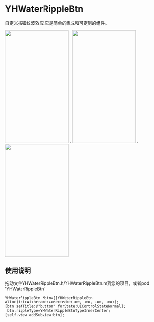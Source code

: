 # YHWaterRippleBtn
自定义按钮纹波效应,它是简单的集成和可定制的组件。

<img src="https://github.com/yuhuans/YHWaterRippleBtn/blob/master/1.gif" width="208" height="369" /> . <img src="https://github.com/yuhuans/YHWaterRippleBtn/blob/master/2.gif" width="208" height="369" /> . <img src="https://github.com/yuhuans/YHWaterRippleBtn/blob/master/3.gif" width="208" height="369" />

## 使用说明

拖动文件YHWaterRippleBtn.h/YHWaterRippleBtn.m到您的项目，或者pod 'YHWaterRippleBtn'

```
YHWaterRippleBtn *btn=[[YHWaterRippleBtn alloc]initWithFrame:CGRectMake(100, 100, 100, 100)];
[btn setTitle:@"button" forState:UIControlStateNormal];
 btn.rippleType=YHWaterRippleBtnTypeInnerCenter;
[self.view addSubview:btn];
```

